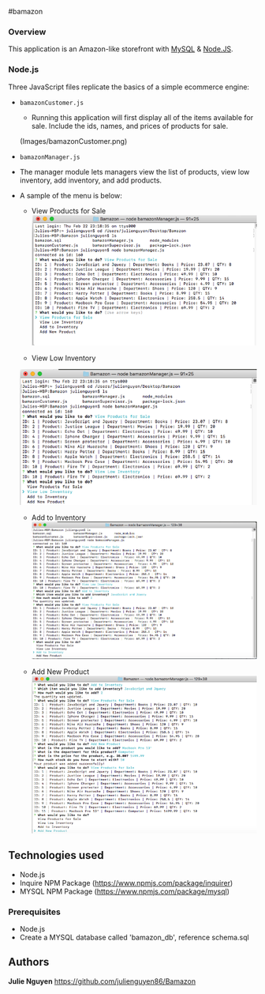 #bamazon

### Overview
This application is an Amazon-like storefront with [MySQL](https://www.npmjs.com/package/mysql) & [Node.JS](https://www.npmjs.com/).


### Node.js
Three JavaScript files replicate the basics of a simple ecommerce engine:

- `bamazonCustomer.js`
  -  Running this application will first display all of the items available for sale. Include the ids, names, and prices of products for sale.

  (Images/bamazonCustomer.png)

- `bamazonManager.js` 
 - The manager module lets managers view the list of products, view low inventory, add inventory, and add products.
  - A sample of the menu is below:
    * View Products for Sale 
    ![Screenshot](Images/bamazonManagerProducts.png)

    * View Low Inventory
    
    ![Screenshot](Images/bamazonManagerLow.png)

    * Add to Inventory
    ![Screenshot](Images/bamazonManagerInventory.png)

    * Add New Product
    ![Screenshot](Images/bamazonManagerNew.png)

## Technologies used
- Node.js
- Inquire NPM Package (https://www.npmjs.com/package/inquirer)
- MYSQL NPM Package (https://www.npmjs.com/package/mysql)

### Prerequisites

- Node.js 
- Create a MYSQL database called 'bamazon_db', reference schema.sql



## Authors
**Julie Nguyen** https://github.com/julienguyen86/Bamazon
	

